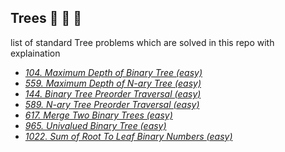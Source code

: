 ## Trees :evergreen_tree: :deciduous_tree: :palm_tree: 
list of standard Tree problems which are solved in this repo with explaination

* *[104. Maximum Depth of Binary Tree (easy)](https://leetcode.com/problems/maximum-depth-of-binary-tree/)*
* *[559. Maximum Depth of N-ary Tree (easy)](https://leetcode.com/problems/maximum-depth-of-n-ary-tree/)*
* *[144. Binary Tree Preorder Traversal (easy)](https://leetcode.com/problems/binary-tree-preorder-traversal/)*
* *[589. N-ary Tree Preorder Traversal (easy)](https://leetcode.com/problems/n-ary-tree-preorder-traversal/)*
* *[617. Merge Two Binary Trees (easy)](https://leetcode.com/problems/merge-two-binary-trees/)*
* *[965. Univalued Binary Tree (easy)](https://leetcode.com/problems/univalued-binary-tree/)*
* *[1022. Sum of Root To Leaf Binary Numbers (easy)](https://leetcode.com/problems/sum-of-root-to-leaf-binary-numbers/)*